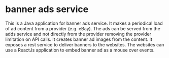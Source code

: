 # banner ads service
This is a Java application for banner ads service. 
It makes a periodical load of ad content from a provider (e.g. eBay). The ads can be served from the adds service and not directly from the provider removing the provider limitation on API calls.
It creates banner ad images from the content.
It exposes a rest service to deliver banners to the websites.
The websites can use a ReactJs application to embed banner ad as a mouse over events.
